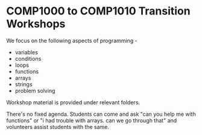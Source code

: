 # COMP1000 to COMP1010 Transition Workshops

We focus on the following aspects of programming -

- variables
- conditions
- loops
- functions
- arrays
- strings
- problem solving

Workshop material is provided under relevant folders.

There's no fixed agenda. Students can come and ask "can you help me with functions" or "i had trouble with arrays. can we go through that" and volunteers assist students with the same.
